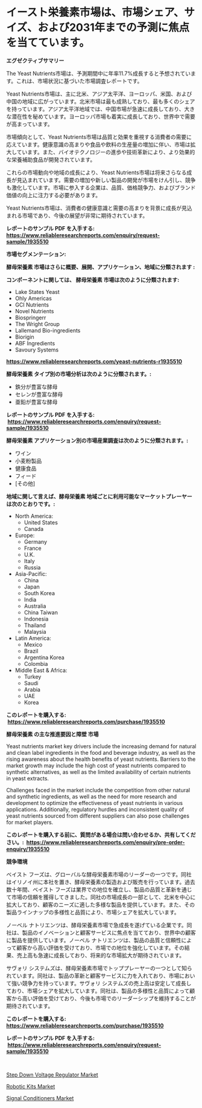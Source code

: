 <p><h1>イースト栄養素市場は、市場シェア、サイズ、および2031年までの予測に焦点を当てています。</h1></p><p><strong>エグゼクティブサマリー</strong></p>
<p><p>The Yeast Nutrients市場は、予測期間中に年率11.7%成長すると予想されています。これは、市場状況に基づいた市場調査レポートです。</p><p>Yeast Nutrients市場は、主に北米、アジア太平洋、ヨーロッパ、米国、および中国の地域に広がっています。北米市場は最も成熟しており、最も多くのシェアを持っています。アジア太平洋地域では、中国市場が急速に成長しており、大きな潜在性を秘めています。ヨーロッパ市場も着実に成長しており、世界中で需要が高まっています。</p><p>市場傾向として、Yeast Nutrients市場は品質と効果を重視する消費者の需要に応えています。健康意識の高まりや食品や飲料の生産量の増加に伴い、市場は拡大しています。また、バイオテクノロジーの進歩や技術革新により、より効果的な栄養補助食品が開発されています。</p><p>これらの市場動向や地域の成長により、Yeast Nutrients市場は将来さらなる成長が見込まれています。需要の増加や新しい製品の開発が市場をけん引し、競争も激化しています。市場に参入する企業は、品質、価格競争力、およびブランド価値の向上に注力する必要があります。</p><p>Yeast Nutrients市場は、消費者の健康意識と需要の高まりを背景に成長が見込まれる市場であり、今後の展望が非常に期待されています。</p></p>
<p><strong>レポートのサンプル PDF を入手する: <a href="https://www.reliableresearchreports.com/enquiry/request-sample/1935510">https://www.reliableresearchreports.com/enquiry/request-sample/1935510</a></strong></p>
<p><strong>市場セグメンテーション:</strong></p>
<p><strong> 酵母栄養素 市場はさらに概要、展開、アプリケーション、地域に分類されます :</strong></p>
<p><strong>コンポーネントに関しては、 酵母栄養素 市場は次のように分類されます: &nbsp;</strong></p>
<p><ul><li>Lake States Yeast</li><li>Ohly Americas</li><li>GCI Nutrients</li><li>Novel Nutrients</li><li>Biospringerr</li><li>The Wright Group</li><li>Lallemand Bio-ingredients</li><li>Biorigin</li><li>ABF Ingredients</li><li>Savoury Systems</li></ul></p>
<p><strong><a href="https://www.reliableresearchreports.com/yeast-nutrients-r1935510">https://www.reliableresearchreports.com/yeast-nutrients-r1935510</a></strong></p>
<p><strong> 酵母栄養素 タイプ別の市場分析は次のように分類されます。:</strong></p>
<p><ul><li>鉄分が豊富な酵母</li><li>セレンが豊富な酵母</li><li>亜鉛が豊富な酵母</li></ul></p>
<p><strong>レポートのサンプル PDF を入手する: &nbsp;<a href="https://www.reliableresearchreports.com/enquiry/request-sample/1935510">https://www.reliableresearchreports.com/enquiry/request-sample/1935510</a></strong></p>
<p><strong> 酵母栄養素 アプリケーション別の市場産業調査は次のように分類されます。:</strong></p>
<p><ul><li>ワイン</li><li>小麦粉製品</li><li>健康食品</li><li>フィード</li><li>[その他]</li></ul></p>
<p><strong>地域に関して言えば、酵母栄養素 地域ごとに利用可能なマーケットプレーヤーは次のとおりです。:</strong></p>
<p><ul>
    <li>
        North America:
        <ul>
            <li>United States</li>
            <li>Canada</li>
        </ul>
    </li>
    <li>
        Europe:
        <ul>
            <li>Germany</li>
            <li>France</li>
            <li>U.K.</li>
            <li>Italy</li>
            <li>Russia</li>
        </ul>
    </li>
    <li>
        Asia-Pacific:
        <ul>
            <li>China</li>
            <li>Japan</li>
            <li>South Korea</li>
            <li>India</li>
            <li>Australia</li>
            <li>China Taiwan</li>
            <li>Indonesia</li>
            <li>Thailand</li>
            <li>Malaysia</li>
        </ul>
    </li>
    <li>
        Latin America:
        <ul>
            <li>Mexico</li>
            <li>Brazil</li>
            <li>Argentina Korea</li>
            <li>Colombia</li>
        </ul>
    </li>
    <li>
        Middle East & Africa:
        <ul>
            <li>Turkey</li>
            <li>Saudi</li>
            <li>Arabia</li>
            <li>UAE</li>
            <li>Korea</li>
        </ul>
    </li>
    </ul></p>
<p><strong>このレポートを購入する: &nbsp;<a href="https://www.reliableresearchreports.com/purchase/1935510">https://www.reliableresearchreports.com/purchase/1935510</a></strong></p>
<p><strong>酵母栄養素 の主な推進要因と障壁 市場</strong></p>
<p><p>Yeast nutrients market key drivers include the increasing demand for natural and clean label ingredients in the food and beverage industry, as well as the rising awareness about the health benefits of yeast nutrients. Barriers to the market growth may include the high cost of yeast nutrients compared to synthetic alternatives, as well as the limited availability of certain nutrients in yeast extracts.</p><p>Challenges faced in the market include the competition from other natural and synthetic ingredients, as well as the need for more research and development to optimize the effectiveness of yeast nutrients in various applications. Additionally, regulatory hurdles and inconsistent quality of yeast nutrients sourced from different suppliers can also pose challenges for market players.</p></p>
<p><strong>このレポートを購入する前に、質問がある場合は問い合わせるか、共有してください。:&nbsp; <a href="https://www.reliableresearchreports.com/enquiry/pre-order-enquiry/1935510">https://www.reliableresearchreports.com/enquiry/pre-order-enquiry/1935510</a></strong></p>
<p><strong>競争環境</strong></p>
<p><p>ベイスト フーズは、グローバルな酵母栄養素市場のリーダーの一つです。同社はイリノイ州に本社を置き、酵母栄養素の製造および販売を行っています。過去数十年間、ベイスト フーズは業界での地位を確立し、製品の品質と革新を通じて市場の信頼を獲得してきました。同社の市場成長の一部として、北米を中心に拡大しており、顧客のニーズに適した多様な製品を提供しています。また、その製品ラインナップの多様性と品質により、市場シェアを拡大しています。</p><p>ノーベル ナトリエンツは、酵母栄養素市場で急成長を遂げている企業です。同社は、製品のイノベーションと顧客サービスに焦点を当てており、世界中の顧客に製品を提供しています。ノーベル ナトリエンツは、製品の品質と信頼性によって顧客から高い評価を受けており、市場での地位を強化しています。その結果、売上高も急速に成長しており、将来的な市場拡大が期待されています。</p><p>サヴォリ システムズは、酵母栄養素市場でトッププレーヤーの一つとして知られています。同社は、製品の革新と顧客サービスに力を入れており、市場において強い競争力を持っています。サヴォリ システムズの売上高は安定して成長しており、市場シェアを拡大しています。同社は、製品の多様性と品質によって顧客から高い評価を受けており、今後も市場でのリーダーシップを維持することが期待されています。</p></p>
<p><strong>このレポートを購入する: &nbsp; <a href="https://www.reliableresearchreports.com/purchase/1935510">https://www.reliableresearchreports.com/purchase/1935510</a></strong></p>
<p><strong>レポートのサンプル PDF を入手する: &nbsp;<a href="https://www.reliableresearchreports.com/enquiry/request-sample/1935510">https://www.reliableresearchreports.com/enquiry/request-sample/1935510</a></strong><strong></strong></p>
<p>&nbsp;</p>
<p><p><a href="https://nifty-kite-d51.notion.site/Step-Down-Voltage-Regulator-Market-The-Key-To-Successful-Business-Strategy-Forecast-Till-2031-af81d02ab86647d0a128c90b2406518a">Step Down Voltage Regulator Market</a></p><p><a href="https://ivy-potential-64b.notion.site/Robotic-Kits-Market-Outlook-Industry-Overview-and-Forecast-2024-to-2031-cb29ce319e87436ca09f6c7ca53fee6a">Robotic Kits Market</a></p><p><a href="https://five-trouble-98a.notion.site/Signal-Conditioners-Market-Exploring-Market-Share-Market-Trends-and-Future-Growth-d440a88d546f40b38c99273e677e9a8d">Signal Conditioners Market</a></p></p>